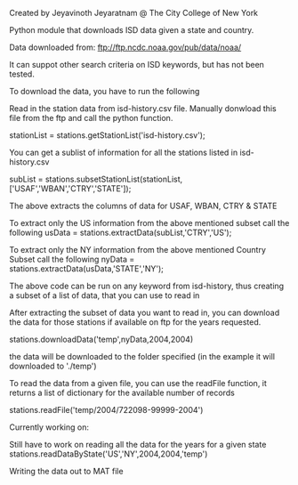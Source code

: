 
Created by Jeyavinoth Jeyaratnam
@ The City College of New York 

Python module that downloads ISD data given a state and country.

Data downloaded from: ftp://ftp.ncdc.noaa.gov/pub/data/noaa/

It can suppot other search criteria on ISD keywords, but has not been tested. 

To download the data, you have to  run the following 

Read in the station data from isd-history.csv file. Manually donwload this file
from the ftp and call the python function. 

  stationList = stations.getStationList('isd-history.csv');

You can get a sublist of information for all the stations listed in isd-history.csv

  subList = stations.subsetStationList(stationList,['USAF','WBAN','CTRY','STATE']);

The above extracts the columns of data for USAF, WBAN, CTRY & STATE

To extract only the US information from the above mentioned subset call the following 
  usData = stations.extractData(subList,'CTRY','US');

To extract only the NY information from the above mentioned Country Subset call the following 
  nyData = stations.extractData(usData,'STATE','NY');

The above code can be run on any keyword from isd-history, thus creating a subset of a
list of data, that you can use to read in 


After extracting the subset of data you want to read in, you can download the data for those stations
if available on ftp for the years requested.

  stations.downloadData('temp',nyData,2004,2004)

the data will be downloaded to the folder specified (in the example it will downloaded to './temp')

To read the data from a given file, you can use the readFile function, it returns
a list of dictionary for the available number of records

  stations.readFile('temp/2004/722098-99999-2004')


Currently working on: 

Still have to work on reading all the data for the years for a given state
  stations.readDataByState('US','NY',2004,2004,'temp')

Writing the data out to MAT file

